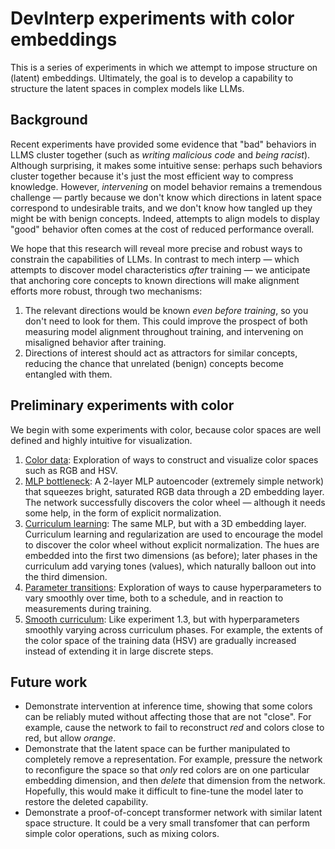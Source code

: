 # DevInterp experiments with color embeddings

This is a series of experiments in which we attempt to impose structure on (latent) embeddings. Ultimately, the goal is to develop a capability to structure the latent spaces in complex models like LLMs.

## Background

Recent experiments have provided some evidence that "bad" behaviors in LLMS cluster together (such as _writing malicious code_ and _being racist_). Although surprising, it makes some intuitive sense: perhaps such behaviors cluster together because it's just the most efficient way to compress knowledge. However, _intervening_ on model behavior remains a tremendous challenge — partly because we don't know which directions in latent space correspond to undesirable traits, and we don't know how tangled up they might be with benign concepts. Indeed, attempts to align models to display "good" behavior often comes at the cost of reduced performance overall.

We hope that this research will reveal more precise and robust ways to constrain the capabilities of LLMs. In contrast to mech interp — which attempts to discover model characteristics _after_ training — we anticipate that anchoring core concepts to known directions will make alignment efforts more robust, through two mechanisms:

1. The relevant directions would be known _even before training_, so you don't need to look for them. This could improve the prospect of both measuring model alignment throughout training, and intervening on misaligned behavior after training.
2. Directions of interest should act as attractors for similar concepts, reducing the chance that unrelated (benign) concepts become entangled with them.

## Preliminary experiments with color

We begin with some experiments with color, because color spaces are well defined and highly intuitive for visualization.

1. [Color data](docs/ex-1.1-color-data.ipynb): Exploration of ways to construct and visualize color spaces such as RGB and HSV.
2. [MLP bottleneck](docs/ex-1.2-color-mlp-bottleneck.ipynb): A 2-layer MLP autoencoder (extremely simple network) that squeezes bright, saturated RGB data through a 2D embedding layer. The network successfully discovers the color wheel — although it needs some help, in the form of explicit normalization.
3. [Curriculum learning](docs/ex-1.3-color-mlp-curriculum.ipynb): The same MLP, but with a 3D embedding layer. Curriculum learning and regularization are used to encourage the model to discover the color wheel without explicit normalization. The hues are embedded into the first two dimensions (as before); later phases in the curriculum add varying tones (values), which naturally balloon out into the third dimension.
4. [Parameter transitions](docs/ex-1.4-parameter-transitions.ipynb): Exploration of ways to cause hyperparameters to vary smoothly over time, both to a schedule, and in reaction to measurements during training.
5. [Smooth curriculum](docs/ex-1.5-color-mlp-anchoring.ipynb): Like experiment 1.3, but with hyperparameters smoothly varying across curriculum phases. For example, the extents of the color space of the training data (HSV) are gradually increased instead of extending it in large discrete steps.

## Future work

- Demonstrate intervention at inference time, showing that some colors can be reliably muted without affecting those that are not "close". For example, cause the network to fail to reconstruct _red_ and colors close to red, but allow _orange_.
- Demonstrate that the latent space can be further manipulated to completely remove a representation. For example, pressure the network to reconfigure the space so that _only_ red colors are on one particular embedding dimension, and then _delete_ that dimension from the network. Hopefully, this would make it difficult to fine-tune the model later to restore the deleted capability.
- Demonstrate a proof-of-concept transformer network with similar latent space structure. It could be a very small transfomer that can perform simple color operations, such as mixing colors.
